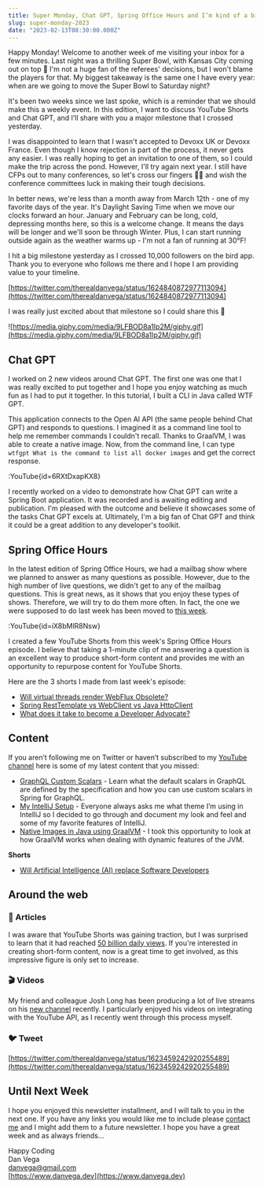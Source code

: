 ```yaml
---
title: Super Monday, Chat GPT, Spring Office Hours and I’m kind of a big deal.
slug: super-monday-2023
date: "2023-02-13T08:30:00.000Z"
---
```


Happy Monday! Welcome to another week of me visiting your inbox for a few minutes. Last night was a thrilling Super Bowl, with Kansas City coming out on top 🎉 I'm not a huge fan of the referees' decisions, but I won't blame the players for that. My biggest takeaway is the same one I have every year: when are we going to move the Super Bowl to Saturday night?

It's been two weeks since we last spoke, which is a reminder that we should make this a weekly event. In this edition, I want to discuss YouTube Shorts and Chat GPT, and I’ll share with you a major milestone that I crossed yesterday.

I was disappointed to learn that I wasn't accepted to Devoxx UK or Devoxx France. Even though I know rejection is part of the process, it never gets any easier. I was really hoping to get an invitation to one of them, so I could make the trip across the pond. However, I'll try again next year. I still have CFPs out to many conferences, so let's cross our fingers 🤞🏻 and wish the conference committees luck in making their tough decisions.

In better news, we're less than a month away from March 12th - one of my favorite days of the year. It's Daylight Saving Time when we move our clocks forward an hour. January and February can be long, cold, depressing months here, so this is a welcome change. It means the days will be longer and we'll soon be through Winter. Plus, I can start running outside again as the weather warms up - I'm not a fan of running at 30°F!

I hit a big milestone yesterday as I crossed 10,000 followers on the bird app. Thank you to everyone who follows me there and I hope I am providing value to your timeline.

[https://twitter.com/therealdanvega/status/1624840872977113094](https://twitter.com/therealdanvega/status/1624840872977113094)

I was really just excited about that milestone so I could share this 🤣

![https://media.giphy.com/media/9LFBOD8a1Ip2M/giphy.gif](https://media.giphy.com/media/9LFBOD8a1Ip2M/giphy.gif)

## Chat GPT

I worked on 2 new videos around Chat GPT. The first one was one that I was really excited to put together and I hope you enjoy watching as much fun as I had to put it together. In this tutorial, I built a CLI in Java called WTF GPT.

This application connects to the Open AI API (the same people behind Chat GPT) and responds to questions. I imagined it as a command line tool to help me remember commands I couldn't recall. Thanks to GraalVM, I was able to create a native image. Now, from the command line, I can type `wtfgpt What is the command to list all docker images` and get the correct response.

:YouTube{id=6RXtDxapKX8}

I recently worked on a video to demonstrate how Chat GPT can write a Spring Boot application. It was recorded and is awaiting editing and publication. I'm pleased with the outcome and believe it showcases some of the tasks Chat GPT excels at. Ultimately, I'm a big fan of Chat GPT and think it could be a great addition to any developer's toolkit.

## Spring Office Hours

In the latest edition of Spring Office Hours, we had a mailbag show where we planned to answer as many questions as possible. However, due to the high number of live questions, we didn't get to any of the mailbag questions. This is great news, as it shows that you enjoy these types of shows. Therefore, we will try to do them more often. In fact, the one we were supposed to do last week has been moved to [this week](http://www.springofficehours.io).

:YouTube{id=iX8bMlR8Nsw}

I created a few YouTube Shorts from this week's Spring Office Hours episode. I believe that taking a 1-minute clip of me answering a question is an excellent way to produce short-form content and provides me with an opportunity to repurpose content for YouTube Shorts.

Here are the 3 shorts I made from last week's episode:

- [Will virtual threads render WebFlux Obsolete?](https://youtube.com/shorts/JZu94r1CTYI?feature=share)
- [Spring RestTemplate vs WebClient vs Java HttpClient](https://youtube.com/shorts/vas12Uao1UQ?feature=share)
- [What does it take to become a Developer Advocate?](https://youtube.com/shorts/RW6DsRQV_4M?feature=share)

## Content

If you aren’t following me on Twitter or haven’t subscribed to my [YouTube channel](https://www.youtube.com/@danvega) here is some of my latest content that you missed:

- [GraphQL Custom Scalars](https://youtu.be/ooknmgr4WiA) - Learn what the default scalars in GraphQL are defined by the specification and how you can use custom scalars in Spring for GraphQL.
- [My IntelliJ Setup](https://youtu.be/g78is10FjF0) - Everyone always asks me what theme I’m using in IntelliJ so I decided to go through and document my look and feel and some of my favorite features of IntelliJ.
- [Native Images in Java using GraalVM](https://youtu.be/Rk4zfvVvRks) - I took this opportunity to look at how GraalVM works when dealing with dynamic features of the JVM.

**Shorts**

- [Will Artificial Intelligence (AI) replace Software Developers](https://youtube.com/shorts/m3MkJQ_Hn0k?feature=share)

## Around the web

### 📝 Articles

I was aware that YouTube Shorts was gaining traction, but I was surprised to learn that it had reached [50 billion daily views](https://techcrunch.com/2023/02/03/google-says-youtube-shorts-has-crossed-50-billion-daily-views/). If you're interested in creating short-form content, now is a great time to get involved, as this impressive figure is only set to increase.

### 🎬 Videos

My friend and colleague Josh Long has been producing a lot of live streams on his [new channel](https://www.youtube.com/@coffeesoftware) recently. I particularly enjoyed his videos on integrating with the YouTube API, as I recently went through this process myself.

### 🐦 Tweet

[https://twitter.com/therealdanvega/status/1623459242920255489](https://twitter.com/therealdanvega/status/1623459242920255489)

## Until Next Week

I hope you enjoyed this newsletter installment, and I will talk to you in the next one. If you have any links you would like me to include please [contact me](http://twitter.com/therealdanvega) and I might add them to a future newsletter. I hope you have a great week and as always friends...

Happy Coding<br/>
Dan Vega<br/>
danvega@gmail.com<br/>
[https://www.danvega.dev](https://www.danvega.dev)<br/>

